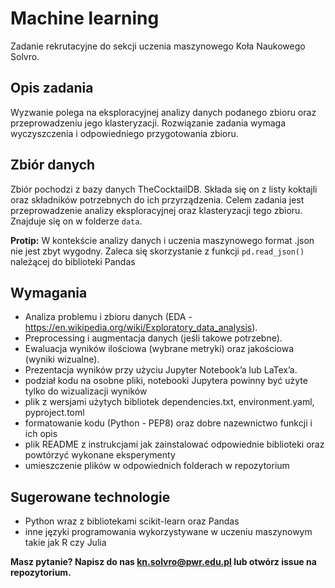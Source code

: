 # Machine learning
Zadanie rekrutacyjne do sekcji uczenia maszynowego Koła Naukowego Solvro. 

## Opis zadania
Wyzwanie polega na eksploracyjnej analizy danych podanego zbioru oraz przeprowadzeniu jego klasteryzacji. Rozwiązanie zadania wymaga wyczyszczenia i odpowiedniego przygotowania zbioru.

## Zbiór danych
Zbiór pochodzi z bazy danych TheCocktailDB. Składa się on z listy koktajli oraz składników potrzebnych do ich przyrządzenia. Celem zadania jest przeprowadzenie analizy eksploracyjnej oraz klasteryzacji tego zbioru. Znajduje się on w folderze `data`.

**Protip:** W kontekście analizy danych i uczenia maszynowego format .json nie jest zbyt wygodny. Zaleca się skorzystanie z funkcji `pd.read_json()` należącej do biblioteki Pandas

## Wymagania
- Analiza problemu i zbioru danych (EDA - https://en.wikipedia.org/wiki/Exploratory_data_analysis).
- Preprocessing i augmentacja danych (jeśli takowe potrzebne).
- Ewaluacja wyników ilościowa (wybrane metryki) oraz jakościowa (wyniki wizualne).
- Prezentacja wyników przy użyciu Jupyter Notebook’a lub LaTex’a.
- podział kodu na osobne pliki, notebooki Jupytera powinny być użyte tylko do wizualizacji wyników
- plik z wersjami użytych bibliotek dependencies.txt, environment.yaml, pyproject.toml
- formatowanie kodu (Python - PEP8) oraz dobre nazewnictwo funkcji i ich opis
- plik README z instrukcjami jak zainstalować odpowiednie biblioteki oraz powtórzyć wykonane eksperymenty
- umieszczenie plików w odpowiednich folderach w repozytorium

## Sugerowane technologie
- Python wraz z bibliotekami scikit-learn oraz Pandas
- inne języki programowania wykorzystywane w uczeniu maszynowym takie jak R czy Julia

**Masz pytanie? Napisz do nas kn.solvro@pwr.edu.pl lub otwórz issue na repozytorium.**
